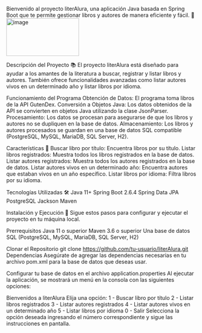 Bienvenido al proyecto literAlura, una aplicación Java basada en Spring Boot que te permite gestionar libros y autores de manera eficiente y fácil. 🎉
<img width="192" height="100" alt="image" src="https://github.com/user-attachments/assets/2915a97e-1cb0-4989-86e2-a3c025b473b7" />

Descripción del Proyecto 📚
El proyecto literAlura está diseñado para ayudar a los amantes de la literatura a buscar, registrar y listar libros y autores. También ofrece funcionalidades avanzadas como listar autores vivos en un determinado año y listar libros por idioma.

Funcionamiento del Programa
Obtención de Datos: El programa toma libros de la API GutenDex.
Conversión a Objetos Java: Los datos obtenidos de la API se convierten en objetos Java utilizando la clase JsonParser.
Procesamiento: Los datos se procesan para asegurarse de que los libros y autores no se dupliquen en la base de datos.
Almacenamiento: Los libros y autores procesados se guardan en una base de datos SQL compatible (PostgreSQL, MySQL, MariaDB, SQL Server, H2).

Características 🌟
Buscar libro por título: Encuentra libros por su título.
Listar libros registrados: Muestra todos los libros registrados en la base de datos.
Listar autores registrados: Muestra todos los autores registrados en la base de datos.
Listar autores vivos en un determinado año: Encuentra autores que estaban vivos en un año específico.
Listar libros por idioma: Filtra libros por su idioma.

Tecnologías Utilizadas 🛠️
Java 11+
Spring Boot 2.6.4
Spring Data JPA
PostgreSQL
Jackson
Maven

Instalación y Ejecución 🚀
Sigue estos pasos para configurar y ejecutar el proyecto en tu máquina local.

Prerrequisitos
Java 11 o superior
Maven 3.6 o superior
Una base de datos SQL (PostgreSQL, MySQL, MariaDB, SQL Server, H2)

Clonar el Repositorio
git clone https://github.com/tu-usuario/literAlura.git
Dependencias
Asegúrate de agregar las dependencias necesarias en tu archivo pom.xml para la base de datos que deseas usar.

Configurar tu base de datos en el archivo application.properties
Al ejecutar la aplicación, se mostrará un menú en la consola con las siguientes opciones:

Bienvenidos a literAlura
Elija una opción:
1 - Buscar libro por título
2 - Listar libros registrados
3 - Listar autores registrados
4 - Listar autores vivos en un determinado año
5 - Listar libros por idioma
0 - Salir
Selecciona la opción deseada ingresando el número correspondiente y sigue las instrucciones en pantalla.
